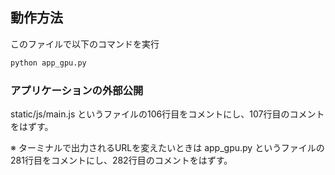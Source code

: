 ## 動作方法
このファイルで以下のコマンドを実行
```cmd
python app_gpu.py
```

### アプリケーションの外部公開
static/js/main.js というファイルの106行目をコメントにし、107行目のコメントをはずす。

※ ターミナルで出力されるURLを変えたいときは app_gpu.py というファイルの281行目をコメントにし、282行目のコメントをはずす。